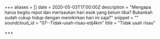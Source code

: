 +++
aliases = []
date = 2020-05-03T17:00:00Z
description = "Mengapa harus begitu repot dan merisaukan hari esok yang belum tiba? Bukankah sudah cukup hidup dengan memikirkan hari ini saja?"
snippet = ""
soundcloud_id = "07--Tidak-usah-risau-edj4km"
title = "Tidak usah risau"

+++
